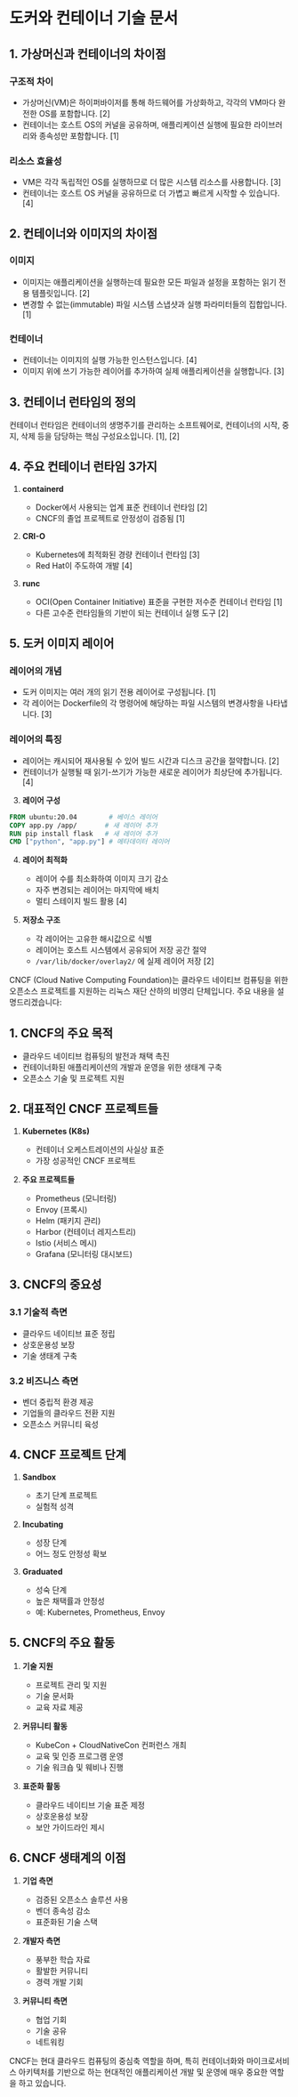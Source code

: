 # 도커와 컨테이너 기술 문서

## 1. 가상머신과 컨테이너의 차이점

### 구조적 차이
- 가상머신(VM)은 하이퍼바이저를 통해 하드웨어를 가상화하고, 각각의 VM마다 완전한 OS를 포함합니다. [2]
- 컨테이너는 호스트 OS의 커널을 공유하며, 애플리케이션 실행에 필요한 라이브러리와 종속성만 포함합니다. [1]

### 리소스 효율성
- VM은 각각 독립적인 OS를 실행하므로 더 많은 시스템 리소스를 사용합니다. [3]
- 컨테이너는 호스트 OS 커널을 공유하므로 더 가볍고 빠르게 시작할 수 있습니다. [4]

## 2. 컨테이너와 이미지의 차이점

### 이미지
- 이미지는 애플리케이션을 실행하는데 필요한 모든 파일과 설정을 포함하는 읽기 전용 템플릿입니다. [2]
- 변경할 수 없는(immutable) 파일 시스템 스냅샷과 실행 파라미터들의 집합입니다. [1]

### 컨테이너
- 컨테이너는 이미지의 실행 가능한 인스턴스입니다. [4]
- 이미지 위에 쓰기 가능한 레이어를 추가하여 실제 애플리케이션을 실행합니다. [3]

## 3. 컨테이너 런타임의 정의

컨테이너 런타임은 컨테이너의 생명주기를 관리하는 소프트웨어로, 컨테이너의 시작, 중지, 삭제 등을 담당하는 핵심 구성요소입니다. [1], [2]

## 4. 주요 컨테이너 런타임 3가지

1. **containerd**
   - Docker에서 사용되는 업계 표준 컨테이너 런타임 [2]
   - CNCF의 졸업 프로젝트로 안정성이 검증됨 [1]

2. **CRI-O**
   - Kubernetes에 최적화된 경량 컨테이너 런타임 [3]
   - Red Hat이 주도하여 개발 [4]

3. **runc**
   - OCI(Open Container Initiative) 표준을 구현한 저수준 컨테이너 런타임 [1]
   - 다른 고수준 런타임들의 기반이 되는 컨테이너 실행 도구 [2]

## 5. 도커 이미지 레이어

### 레이어의 개념
- 도커 이미지는 여러 개의 읽기 전용 레이어로 구성됩니다. [1]
- 각 레이어는 Dockerfile의 각 명령어에 해당하는 파일 시스템의 변경사항을 나타냅니다. [3]

### 레이어의 특징
- 레이어는 캐시되어 재사용될 수 있어 빌드 시간과 디스크 공간을 절약합니다. [2]
- 컨테이너가 실행될 때 읽기-쓰기가 가능한 새로운 레이어가 최상단에 추가됩니다. [4]


3. **레이어 구성**
```dockerfile
FROM ubuntu:20.04        # 베이스 레이어
COPY app.py /app/       # 새 레이어 추가
RUN pip install flask   # 새 레이어 추가
CMD ["python", "app.py"] # 메타데이터 레이어
```

4. **레이어 최적화**
   - 레이어 수를 최소화하여 이미지 크기 감소
   - 자주 변경되는 레이어는 마지막에 배치
   - 멀티 스테이지 빌드 활용 [4]

5. **저장소 구조**
   - 각 레이어는 고유한 해시값으로 식별
   - 레이어는 호스트 시스템에서 공유되어 저장 공간 절약
   - `/var/lib/docker/overlay2/` 에 실제 레이어 저장 [2]

CNCF (Cloud Native Computing Foundation)는 클라우드 네이티브 컴퓨팅을 위한 오픈소스 프로젝트를 지원하는 리눅스 재단 산하의 비영리 단체입니다. 주요 내용을 설명드리겠습니다:

## 1. CNCF의 주요 목적
- 클라우드 네이티브 컴퓨팅의 발전과 채택 촉진
- 컨테이너화된 애플리케이션의 개발과 운영을 위한 생태계 구축
- 오픈소스 기술 및 프로젝트 지원

## 2. 대표적인 CNCF 프로젝트들
1. **Kubernetes (K8s)**
   - 컨테이너 오케스트레이션의 사실상 표준
   - 가장 성공적인 CNCF 프로젝트

2. **주요 프로젝트들**
   - Prometheus (모니터링)
   - Envoy (프록시)
   - Helm (패키지 관리)
   - Harbor (컨테이너 레지스트리)
   - Istio (서비스 메시)
   - Grafana (모니터링 대시보드)

## 3. CNCF의 중요성

### 3.1 기술적 측면
- 클라우드 네이티브 표준 정립
- 상호운용성 보장
- 기술 생태계 구축

### 3.2 비즈니스 측면
- 벤더 중립적 환경 제공
- 기업들의 클라우드 전환 지원
- 오픈소스 커뮤니티 육성

## 4. CNCF 프로젝트 단계

1. **Sandbox**
   - 초기 단계 프로젝트
   - 실험적 성격

2. **Incubating**
   - 성장 단계
   - 어느 정도 안정성 확보

3. **Graduated**
   - 성숙 단계
   - 높은 채택률과 안정성
   - 예: Kubernetes, Prometheus, Envoy

## 5. CNCF의 주요 활동

1. **기술 지원**
   - 프로젝트 관리 및 지원
   - 기술 문서화
   - 교육 자료 제공

2. **커뮤니티 활동**
   - KubeCon + CloudNativeCon 컨퍼런스 개최
   - 교육 및 인증 프로그램 운영
   - 기술 워크숍 및 웨비나 진행

3. **표준화 활동**
   - 클라우드 네이티브 기술 표준 제정
   - 상호운용성 보장
   - 보안 가이드라인 제시

## 6. CNCF 생태계의 이점

1. **기업 측면**
   - 검증된 오픈소스 솔루션 사용
   - 벤더 종속성 감소
   - 표준화된 기술 스택

2. **개발자 측면**
   - 풍부한 학습 자료
   - 활발한 커뮤니티
   - 경력 개발 기회

3. **커뮤니티 측면**
   - 협업 기회
   - 기술 공유
   - 네트워킹

CNCF는 현대 클라우드 컴퓨팅의 중심축 역할을 하며, 특히 컨테이너화와 마이크로서비스 아키텍처를 기반으로 하는 현대적인 애플리케이션 개발 및 운영에 매우 중요한 역할을 하고 있습니다.   

